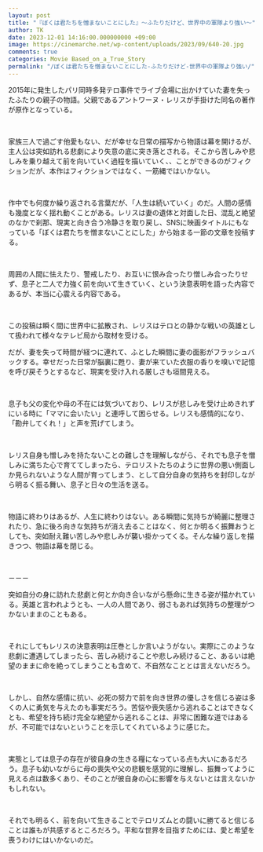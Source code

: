 ```yaml
---
layout: post
title: "『ぼくは君たちを憎まないことにした』～ふたりだけど、世界中の軍隊より強い～"
author: TK
date: 2023-12-01 14:16:00.000000000 +09:00
image: https://cinemarche.net/wp-content/uploads/2023/09/640-20.jpg
comments: true
categories: Movie Based_on_a_True_Story
permalink: "/ぼくは君たちを憎まないことにした-ふたりだけど-世界中の軍隊より強い/"
---
```






<p>2015年に発生したパリ同時多発テロ事件でライブ会場に出かけていた妻を失ったふたりの親子の物語。父親であるアントワーヌ・レリスが手掛けた同名の著作が原作となっている。</p>

<p>&nbsp;</p>

<p>家族三人で過ごす他愛もない、だが幸せな日常の描写から物語は幕を開けるが、主人公は突如訪れる悲劇により失意の底に突き落とされる。そこから苦しみや悲しみを乗り越えて前を向いていく過程を描いていく、、ことができるのがフィクションだが、本作はフィクションではなく、一筋縄ではいかない。</p>

<p>&nbsp;</p>

<p>作中でも何度か繰り返される言葉だが、「人生は続いていく」のだ。人間の感情も幾度となく揺れ動くことがある。レリスは妻の遺体と対面した日、混乱と絶望のなかで刹那、現実と向き合う冷静さを取り戻し、SNSに映画タイトルにもなっている「ぼくは君たちを憎まないことにした」から始まる一節の文章を投稿する。</p>

<p>&nbsp;</p>

<p>周囲の人間に怯えたり、警戒したり、お互いに恨み合ったり憎しみ合ったりせず、息子と二人で力強く前を向いて生きていく、という決意表明を語った内容であるが、本当に心震える内容である。</p>

<p>&nbsp;</p>

<p>この投稿は瞬く間に世界中に拡散され、レリスはテロとの静かな戦いの英雄として扱われて様々なテレビ局から取材を受ける。</p>

<p>だが、妻を失って時間が経つに連れて、ふとした瞬間に妻の面影がフラッシュバックする。幸せだった日常が脳裏に甦り、妻が来ていた衣服の香りを嗅いで記憶を呼び戻そうとするなど、現実を受け入れる厳しさも垣間見える。</p>

<p>&nbsp;</p>

<p>息子も父の変化や母の不在には気づいており、レリスが悲しみを受け止めきれずにいる時に「ママに会いたい」と連呼して困らせる。レリスも感情的になり、「勘弁してくれ！」と声を荒げてしまう。</p>

<p>&nbsp;</p>

<p>レリス自身も憎しみを持たないことの難しさを理解しながら、それでも息子を憎しみに満ちた心で育ててしまったら、テロリストたちのように世界の悪い側面しか見られないような人間が育ってしまう、として自分自身の気持ちを封印しながら明るく振る舞い、息子と日々の生活を送る。</p>

<p>&nbsp;</p>

<p>物語に終わりはあるが、人生に終わりはない。ある瞬間に気持ちが綺麗に整理されたり、急に後ろ向きな気持ちが消え去ることはなく、何とか明るく振舞おうとしても、突如耐え難い苦しみや悲しみが襲い掛かってくる。そんな繰り返しを描きつつ、物語は幕を閉じる。</p>

<p>&nbsp;</p>

<p>－－－</p>

<p>突如自分の身に訪れた悲劇と何とか向き合いながら懸命に生きる姿が描かれている。英雄と言われようとも、一人の人間であり、弱さもあれば気持ちの整理がつかないままのこともある。</p>

<p>&nbsp;</p>

<p>それにしてもレリスの決意表明は圧巻としか言いようがない。実際にこのような悲劇に遭遇してしまったら、苦しみ続けることや悲しみ続けること、あるいは絶望のままに命を絶ってしまうことも含めて、不自然なこととは言えないだろう。</p>

<p>&nbsp;</p>

<p>しかし、自然な感情に抗い、必死の努力で前を向き世界の優しさを信じる姿は多くの人に勇気を与えたのも事実だろう。苦悩や喪失感から逃れることはできなくとも、希望を持ち続け完全な絶望から逃れることは、非常に困難な道ではあるが、不可能ではないということを示してくれているように感じた。</p>

<p>&nbsp;</p>

<p>実態としては息子の存在が彼自身の生きる糧になっている点も大いにあるだろう。息子も幼いながらに母の喪失や父の悲観を感覚的に理解し、振舞ってように見える点は数多くあり、そのことが彼自身の心に影響を与えないとは言えないかもしれない。</p>

<p>&nbsp;</p>

<p>それでも明るく、前を向いて生きることでテロリズムとの闘いに勝てると信じることは誰もが共感するところだろう。平和な世界を目指すためには、愛と希望を喪うわけにはいかないのだ。</p>

